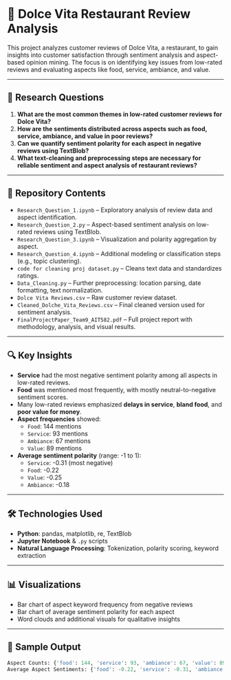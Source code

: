
# 📝 Dolce Vita Restaurant Review Analysis

This project analyzes customer reviews of Dolce Vita, a restaurant, to gain insights into customer satisfaction through sentiment analysis and aspect-based opinion mining. The focus is on identifying key issues from low-rated reviews and evaluating aspects like food, service, ambiance, and value.

---

## 🎯 Research Questions

1. **What are the most common themes in low-rated customer reviews for Dolce Vita?**
2. **How are the sentiments distributed across aspects such as food, service, ambiance, and value in poor reviews?**
3. **Can we quantify sentiment polarity for each aspect in negative reviews using TextBlob?**
4. **What text-cleaning and preprocessing steps are necessary for reliable sentiment and aspect analysis of restaurant reviews?**

---

## 📁 Repository Contents

- `Research_Question_1.ipynb` – Exploratory analysis of review data and aspect identification.
- `Research_Question_2.py` – Aspect-based sentiment analysis on low-rated reviews using TextBlob.
- `Research_Question_3.ipynb` – Visualization and polarity aggregation by aspect.
- `Research_Question_4.ipynb` – Additional modeling or classification steps (e.g., topic clustering).
- `code for cleaning proj dataset.py` – Cleans text data and standardizes ratings.
- `Data_Cleaning.py` – Further preprocessing: location parsing, date formatting, text normalization.
- `Dolce Vita Reviews.csv` – Raw customer review dataset.
- `Cleaned_Dolche_Vita_Reviews.csv` – Final cleaned version used for sentiment analysis.
- `FinalProjectPaper_Team9_AIT582.pdf` – Full project report with methodology, analysis, and visual results.

---

## 🔍 Key Insights

- **Service** had the most negative sentiment polarity among all aspects in low-rated reviews.
- **Food** was mentioned most frequently, with mostly neutral-to-negative sentiment scores.
- Many low-rated reviews emphasized **delays in service**, **bland food**, and **poor value for money**.
- **Aspect frequencies** showed:
  - `Food`: 144 mentions
  - `Service`: 93 mentions
  - `Ambiance`: 67 mentions
  - `Value`: 89 mentions
- **Average sentiment polarity** (range: -1 to 1):
  - `Service`: -0.31 (most negative)
  - `Food`: -0.22
  - `Value`: -0.25
  - `Ambiance`: -0.18

---

## 🛠️ Technologies Used

- **Python**: pandas, matplotlib, re, TextBlob
- **Jupyter Notebook** & `.py` scripts
- **Natural Language Processing**: Tokenization, polarity scoring, keyword extraction

---

## 📊 Visualizations

- Bar chart of aspect keyword frequency from negative reviews
- Bar chart of average sentiment polarity for each aspect
- Word clouds and additional visuals for qualitative insights

---

## 📜 Sample Output

```python
Aspect Counts: {'food': 144, 'service': 93, 'ambiance': 67, 'value': 89}
Average Aspect Sentiments: {'food': -0.22, 'service': -0.31, 'ambiance': -0.18, 'value': -0.25}
